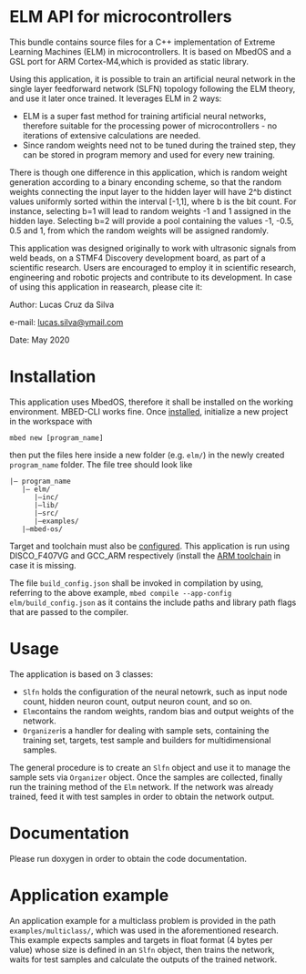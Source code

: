 # ELM API for microcontrollers

This bundle contains source files for a C++ implementation of Extreme Learning Machines (ELM) in microcontrollers. It is 
based on MbedOS and a GSL port for ARM Cortex-M4,which is provided as static library. 

Using this application, it is possible to train an artificial neural network in the single layer feedforward network (SLFN)
 topology following the ELM theory, and use it later once trained.
It leverages ELM in 2 ways:
- ELM is a super fast method for training artificial neural networks, therefore suitable for the processing power
of microcontrollers - no iterations of extensive calculations are needed.
- Since random weights need not to be tuned during the trained step, they can be stored in program memory and used for every
new training. 

There is though one difference in this application, which is random weight generation according to a binary enconding scheme, 
so that the random weights connecting the input layer to the hidden layer will have 2^b distinct values uniformly sorted within 
the interval [-1,1], where b is the bit count. For instance, selecting b=1 will lead to random weights -1 and 1 assigned in the
hidden laye. Selecting b=2 will provide a pool containing the values -1, -0.5, 0.5 and 1, from which the random weights will be 
assigned randomly.

This application was designed originally to work with ultrasonic signals from weld beads, on a STMF4 Discovery development board,
as part of a scientific research. Users are encouraged to employ it in scientific research, engineering and robotic projects and 
contribute to its development. In case of using this application in reasearch, please cite it:

Author: Lucas Cruz da Silva

e-mail: lucas.silva@ymail.com

Date: May 2020

# Installation

This application uses MbedOS, therefore it shall be installed on the working environment. MBED-CLI works fine. Once 
[installed](https://os.mbed.com/docs/mbed-os/v5.15/tools/installation-and-setup.html), initialize a new project in 
the workspace with

```mbed new [program_name]```

then put the files here inside a new folder (e.g. `elm/`) in the newly created `program_name` folder. The file tree should look like
```
|— program_name
   |— elm/
      |—inc/
      |—lib/
      |—src/
      |—examples/
   |—mbed-os/
```
Target and toolchain must also be [configured](https://os.mbed.com/docs/mbed-os/v5.15/tools/configuration-options.html). 
This application is run using DISCO_F407VG and GCC_ARM respectively (install the [ARM toolchain](https://developer.arm.com/tools-and-software/open-source-software/developer-tools/gnu-toolchain/gnu-rm/downloads) in case it is missing.

The file `build_config.json` shall be invoked in compilation by using, referring to the above example, `mbed compile --app-config elm/build_config.json` as it contains the include paths and library path flags that are passed to the compiler.

# Usage

The application is based on 3 classes:
- `Slfn` holds the configuration of the neural netowrk, such as input node count, hidden neuron count, output neuron count, and so on.
- `Elm`contains the random weights, random bias and output weights of the network.
- `Organizer`is a handler for dealing with sample sets, containing the training set, targets, test sample and builders for multidimensional
samples.

The general procedure is to create an `Slfn` object and use it to manage the sample sets via `Organizer` object. Once the samples
are collected, finally run the training method of the `Elm` network. If the network was already trained, feed it with test samples
in order to obtain the network output.

# Documentation

Please run doxygen in order to obtain the code documentation. 

# Application example

An application example for a multiclass problem is provided in the path `examples/multiclass/`,
which was used in the aforementioned research. This example expects samples and targets in float format (4 bytes per value) whose size
is defined in an `Slfn` object, then trains the network, waits for test samples and calculate the outputs of the trained network.


